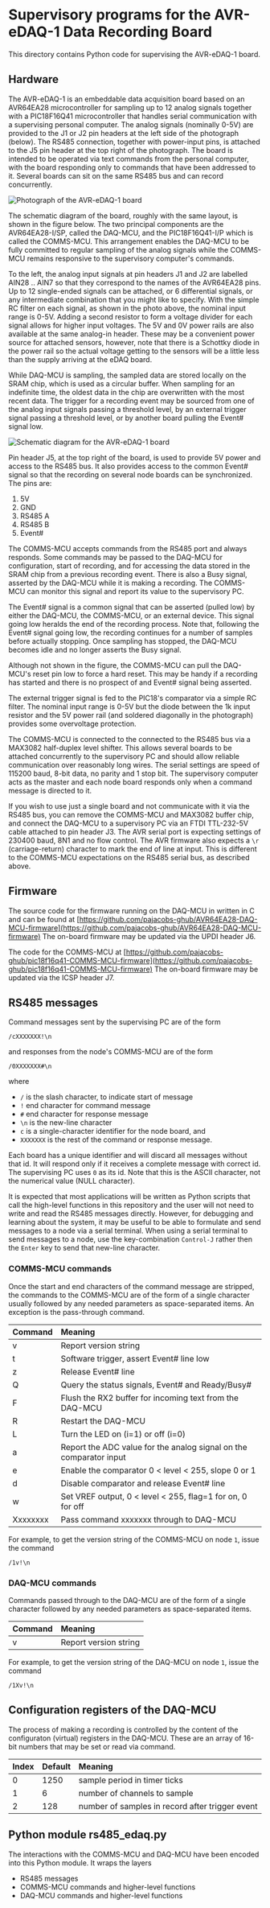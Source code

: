 # Supervisory programs for the AVR-eDAQ-1 Data Recording Board

This directory contains Python code for supervising the AVR-eDAQ-1 board.


## Hardware

The AVR-eDAQ-1 is an embeddable data acquisition board 
based on an AVR64EA28 microcontroller for sampling up to 12 analog signals
together with a PIC18F16Q41 microcontroller that handles serial communication 
with a supervising personal computer.
The analog signals (nominally 0-5V) are provided to the J1 or J2 pin headers 
at the left side of the photograph (below).
The RS485 connection, together with power-input pins, 
is attached to the J5 pin header at the top right of the photograph.
The board is intended to be operated via text commands 
from the personal computer, with the board responding only to commands
that have been addressed to it.
Several boards can sit on the same RS485 bus and can record concurrently.

![Photograph of the AVR-eDAQ-1 board](./figures/edaq-node-1-avr-pic-photo.png)

The schematic diagram of the board, roughly with the same layout,
is shown in the figure below.
The two principal components are the AVR64EA28-I/SP, called the DAQ-MCU,
and the PIC18F16Q41-I/P which is called the COMMS-MCU.
This arrangement enables the DAQ-MCU to be fully committed to regular 
sampling of the analog signals while the COMMS-MCU remains responsive
to the supervisory computer's commands. 

To the left, the analog input signals at pin headers J1 and J2 
are labelled AIN28 .. AIN7 
so that they correspond to the names of the AVR64EA28 pins.
Up to 12 single-ended signals can be attached, or 6 differential signals,
or any intermediate combination that you might like to specify.
With the simple RC filter on each signal, as shown in the photo above,
the nominal input range is 0-5V.
Adding a second resistor to form a voltage divider for each signal 
allows for higher input voltages.
The 5V and 0V power rails are also available at the same analog-in header.
These may be a convenient power source for attached sensors, however,
note that there is a Schottky diode in the power rail so the actual 
voltage getting to the sensors will be a little less than the supply
arriving at the eDAQ board.

While DAQ-MCU is sampling, the sampled data are stored locally 
on the SRAM chip, which is used as a circular buffer.
When sampling for an indefinite time, the oldest data in the chip 
are overwritten with the most recent data.
The trigger for a recording event may be sourced from one of the 
analog input signals passing a threshold level, 
by an external trigger signal passing a threshold level,
or by another board pulling the Event# signal low. 

![Schematic diagram for the AVR-eDAQ-1 board](./figures/edaq-node-1-avr-pic-system.png)

Pin header J5, at the top right of the board, is used to provide 5V power 
and access to the RS485 bus.  It also provides access to the common Event# signal
so that the recording on several node boards can be synchronized.
The pins are:

1. 5V
2. GND
3. RS485 A
4. RS485 B
5. Event#

The COMMS-MCU accepts commands from the RS485 port and always responds.
Some commands may be passed to the DAQ-MCU for configuration, 
start of recording, and for accessing the data stored in the SRAM chip
from a previous recording event.
There is also a Busy signal, asserted by the DAQ-MCU 
while it is making a recording.
The COMMS-MCU can monitor this signal and report its value
to the supervisory PC.

The Event# signal is a common signal that can be asserted (pulled low) 
by either the DAQ-MCU, the COMMS-MCU, or an external device.
This signal going low heralds the end of the recording process.
Note that, following the Event# signal going low, the recording 
continues for a number of samples before actually stopping.
Once sampling has stopped, the DAQ-MCU becomes idle and no longer asserts
the Busy signal.

Although not shown in the figure, the COMMS-MCU can pull the DAQ-MCU's
reset pin low to force a hard reset.
This may be handy if a recording has started and there is no prospect of
and Event# signal being asserted.

The external trigger signal is fed to the PIC18's comparator via a 
simple RC filter.
The nominal input range is 0-5V but the diode between the 1k input resistor 
and the 5V power rail (and soldered diagonally in the photograph)
provides some overvoltage protection.

The COMMS-MCU is connected to the connected to the RS485 bus via a MAX3082
half-duplex level shifter.
This allows several boards to be attached concurrently to the supervisory PC
and should allow reliable communication over reasonably long wires.
The serial settings are speed of 115200 baud, 8-bit data, no parity and 1 stop bit.
The supervisory computer acts as the master and each node board responds
only when a command message is directed to it.

If you wish to use just a single board and not communicate with it via
the RS485 bus, you can remove the COMMS-MCU and MAX3082 buffer chip,
and connect the DAQ-MCU to a supervisory PC via an FTDI TTL-232-5V cable
attached to pin header J3.
The AVR serial port is expecting settings of 230400 baud, 
8N1 and no flow control.
The AVR firmware also expects a `\r` (carriage-return) character to mark
the end of line at input.
This is different to the COMMS-MCU expectations on the RS485 serial bus,
as described above.


## Firmware

The source code for the firmware running on the DAQ-MCU in written in C and
can be found at [https://github.com/pajacobs-ghub/AVR64EA28-DAQ-MCU-firmware](https://github.com/pajacobs-ghub/AVR64EA28-DAQ-MCU-firmware)
The on-board firmware may be updated via the UPDI header J6.

The code for the COMMS-MCU at [https://github.com/pajacobs-ghub/pic18f16q41-COMMS-MCU-firmware](https://github.com/pajacobs-ghub/pic18f16q41-COMMS-MCU-firmware)
The on-board firmware may be updated via the ICSP header J7.


## RS485 messages

Command messages sent by the supervising PC are of the form

`/cXXXXXXX!\n`

and responses from the node's COMMS-MCU are of the form

`/0XXXXXXX#\n`

where 

- `/` is the slash character, to indicate start of message
- `!` end character for command message
- `#` end character for response message
- `\n` is the new-line character
- `c` is a single-character identifier for the node board, and
- `XXXXXXX` is the rest of the command or response message.

Each board has a unique identifier and will discard all messages without that id.
It will respond only if it receives a complete message with correct id.
The supervising PC uses `0` as its id.
Note that this is the ASCII character, not the numerical value (NULL character).

It is expected that most applications will be written as Python scripts 
that call the high-level functions in this repository and the user will
not need to write and read the RS485 messages directly.
However, for debugging and learning about the system, 
it may be useful to be able to formulate and send messages
to a node via a serial terminal.
When using a serial terminal to send messages to a node, 
use the key-combination `Control-J` rather then the `Enter` key 
to send that new-line character. 


### COMMS-MCU commands

Once the start and end characters of the command message are stripped,
the commands to the COMMS-MCU are of the form of a single character 
usually followed by any needed parameters as space-separated items.
An exception is the pass-through command.

| Command | Meaning |
|---------|:--------|
| v       | Report version string | 
| t       | Software trigger, assert Event# line low |
| z       | Release Event# line |
| Q       | Query the status signals, Event# and Ready/Busy# |
| F       | Flush the RX2 buffer for incoming text from the DAQ-MCU |
| R       | Restart the DAQ-MCU |
| L <i>   | Turn the LED on (i=1) or off (i=0) |
| a       | Report the ADC value for the analog signal on the comparator input |
| e <level> <slope> | Enable the comparator 0 < level < 255, slope 0 or 1 |
| d       | Disable comparator and release Event# line |
| w <level> <flag> | Set VREF output, 0 < level < 255, flag=1 for on, 0 for off |
| Xxxxxxxx | Pass command xxxxxxx through to DAQ-MCU | 

For example, to get the version string of the COMMS-MCU on node `1`,
issue the command

`/1v!\n`


### DAQ-MCU commands

Commands passed through to the DAQ-MCU are of the form 
of a single character followed by any needed parameters 
as space-separated items.

| Command | Meaning |
|---------|:--------|
| v       | Report version string |

For example, to get the version string of the DAQ-MCU on node `1`,
issue the command

`/1Xv!\n`

## Configuration registers of the DAQ-MCU

The process of making a recording is controlled by the content of the 
configuraton (virtual) registers in the DAQ-MCU.
These are an array of 16-bit numbers that may be set or read via command.

| Index | Default | Meaning |
|-------|---------|:--------|
| 0     | 1250    | sample period in timer ticks |
| 1     | 6       | number of channels to sample |
| 2     | 128     | number of samples in record after trigger event |


## Python module rs485_edaq.py

The interactions with the COMMS-MCU and DAQ-MCU have been encoded into 
this Python module.
It wraps the layers

- RS485 messages
- COMMS-MCU commands and higher-level functions
- DAQ-MCU commands and higher-level functions

